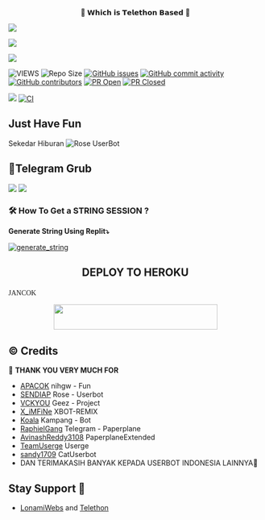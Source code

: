 <p align="center"> 🚀 𝗪𝗵𝗶𝗰𝗵 𝗶𝘀 𝗧𝗲𝗹𝗲𝘁𝗵𝗼𝗻 𝗕𝗮𝘀𝗲𝗱 🚀</p>
<p align="left">
  <a href="https://github.com/nihgw/just-have-fun/fork"><img src="https://img.shields.io/github/forks/nihgw/just-have-fun?label=Fork&style=social"></a>
  </p>
<p align="left">
  <a href="https://github.com/nihgw/just-have-fun"><img src="https://img.shields.io/github/stars/nihgw/just-have-fun?style=social"></a>
  </p>
<p align="left">
  <a href="https://github.com/SendiAp/Rose-Userbot/blob/Rose-Userbot/LICENSE"><img src="https://img.shields.io/github/license/SendiAp/Rose-Userbot?&style=social&logo=github">
  </a></p>

![VIEWS](https://komarev.com/ghpvc/?username=vckyou)
![Repo Size](https://img.shields.io/github/repo-size/nihgw/just-have-fun?&style=plastic&logo=github)
[![GitHub issues](https://img.shields.io/github/issues/nihgw/just-have-fun?&style=plastic&logo=github)](https://github.com/nihgw/just-have-fun/issues)
[![GitHub commit activity](https://img.shields.io/github/commit-activity/m/nihgw/just-have-fun?&style=plastic&logo=github)](https://github.com/nihgw/just-have-fun/graphs/commit-activity)
[![GitHub contributors](https://img.shields.io/github/contributors/nihgw/just-have-fun?&style=plastic&logo=github)](https://GitHub.com/SendiAp/Rose-Userbot/graphs/contributors/)
[![PR Open](https://img.shields.io/github/issues-pr/nihgw/just-have-fun?&style=plastic&logo=github)](https://github.com/nihgw/just-have-fun/pulls)
[![PR Closed](https://img.shields.io/github/issues-pr-closed/nihgw/just-have-fun?&style=plastic&logo=github)](https://github.com/nihgw/just-have-fun/pulls?q=is:closed)
<p align="justify">
<a href="https://github.com/nihgw/just-have-fun/commits/Geez-UserBot"><img src="https://img.shields.io/github/last-commit/SendiAp/Rose-Userbot?color=ff69b4&logo=github&logoColor=ff69b4&style=for-the-badge" /></a>
<a href="https://github.com/nihgw/just-have-fun/actions/workflows/main.yml"><img src="https://img.shields.io/github/workflow/status/nihgw/just-have-fun/CI/Rose-Userbot?style=for-the-badge&logo=github-actions&logoColor=aqua" alt="CI" /></a>

## Just Have Fun
Sekedar Hiburan
![Rose UserBot](https://telegra.ph/file/70723befcbc1896fb4c56.jpg) 

## 👿Telegram Grub
<a href="https://t.me/CafeMusicGroups"><img src="https://img.shields.io/badge/Join-Group1%20Support-blue.svg?style=for-the-badge&logo=Telegram"></a>
<a href="https://t.me/Rose_Userbot"><img src="https://img.shields.io/badge/Join-Group2%20Support-blue.svg?style=for-the-badge&logo=Telegram"></a>

### 🛠️ How To Get a STRING SESSION ?

**Generate String Using Replit⤵️**

<a href="https://replit.com/@Vckyou/Geez-String-Session#main.py"><img src="https://img.shields.io/badge/run-string__session.py-magenta?style=for-the-badge&logo=repl.it" alt="generate_string" /></a>

## <p align="center">DEPLOY TO HEROKU</p>

<font face="Times New Roman">JANCOK</font>
<p align="center"><a href="https://heroku.com/deploy?template=https://github.com/nihgw/just-have-fun"> <img src="https://img.shields.io/badge/Deploy%20To%20Heroku-lightblue?style=flat&logo=heroku" width="325" height="50.100" /></a></p>

## © Credits 

 🙏 **THANK YOU VERY MUCH FOR**

*   [APACOK](https://github.com/nihgw/just-have-fun)    nihgw - Fun
*   [SENDIAP](https://github.com/SendiAp/Rose-Userbot)    Rose - Userbot
*   [VCKYOU](https://github.com/Vckyou/Geez-Project)    Geez - Project
*   [X_iMFiNe](https://github.com/ximfine/xBot-Remix)    XBOT-REMIX
*   [Koala](https://github.com/ManusiaRakitan/Kampang-Bot)    Kampang - Bot
*   [RaphielGang](https://github.com/RaphielGang)    Telegram - Paperplane
*   [AvinashReddy3108](https://github.com/AvinashReddy3108)    PaperplaneExtended
*   [TeamUserge](https://github.com/UsergeTeam/Userge)    Userge
*   [sandy1709](https://github.com/sandy1709/catuserbot)    CatUserbot
*   DAN TERIMAKASIH BANYAK KEPADA USERBOT INDONESIA LAINNYA🙏


## Stay Support 🚀
*   [LonamiWebs](https://github.com/LonamiWebs/) and [Telethon](https://github.com/LonamiWebs/Telethon)
